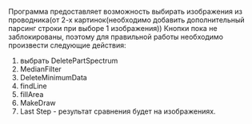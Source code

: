 Программа предоставляет возможность выбирать изображения из проводника(от 2-х картинок(необходимо добавить дополнительный парсинг строки при выборе 1 изображения))
Кнопки пока не заблокированы, поэтому для правильной работы необходимо произвести следующие действия:
1) выбрать DeletePartSpectrum
2) MedianFilter
3) DeleteMinimumData
4) findLine
5) fillArea
6) MakeDraw
7) Last Step - результат сравнения будет на изображениях.
